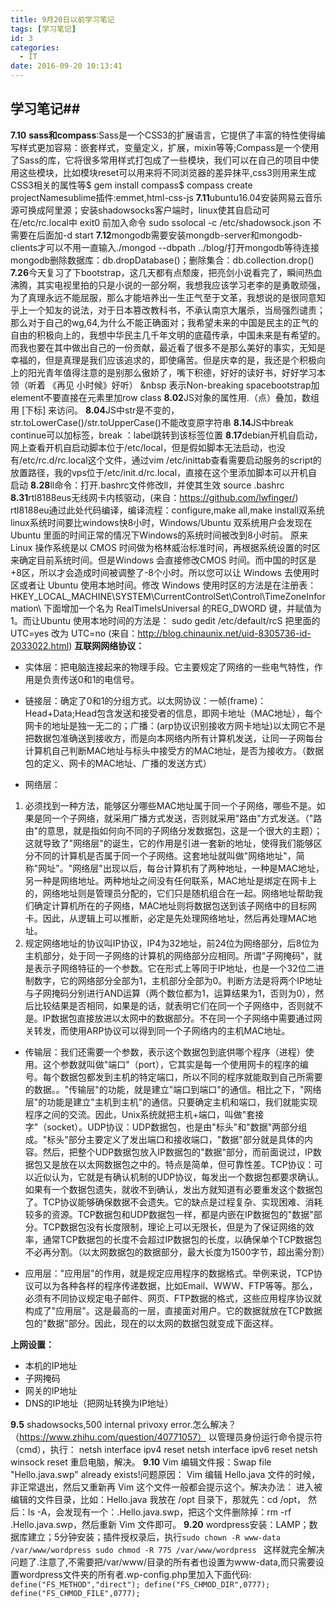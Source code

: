 ```yaml
---
title: 9月20日以前学习笔记
tags: [学习笔记]
id: 3
categories: 
  - IT
date: 2016-09-20 10:13:41
---
```


<div>

## 学习笔记##

**7.10** **sass和compass**:Sass是一个CSS3的扩展语言，它提供了丰富的特性使得编写样式更加容易：嵌套样式，变量定义，扩展，mixin等等;Compass是一个使用了Sass的库，它将很多常用样式打包成了一些模块，我们可以在自己的项目中使用这些模块，比如模块reset可以用来将不同浏览器的差异抹平,css3则用来生成CSS3相关的属性等$ gem install compass$ compass create projectNamesublime插件:emmet,html-css-js
**7.11**ubuntu16.04安装网易云音乐 源可换成阿里源；安装shadowsocks客户端时，linux使其自启动可在/etc/rc.local中 exit0 前加入命令 sudo ssolocal -c /etc/shadowsock.json 不需要在后面加-d start
**7.12**mongodb需要安装mongdb-server和mongodb-clients才可以不用一直输入./mongod --dbpath ../blog/打开mongodb等待连接mongodb删除数据库：db.dropDatabase()；删除集合：db.collection.drop()<!--more-->
**7.26**今天复习了下bootstrap，这几天都有点颓废，把亮剑小说看完了，瞬间热血沸腾，其实电视里拍的只是小说的一部分啊，我想我应该学习老李的是勇敢顽强，为了真理永远不能屈服，那么才能培养出一生正气至于文革，我想说的是很同意知乎上一个知友的说法，对于日本篡改教科书，不承认南京大屠杀，当局强烈谴责；那么对于自己的wg,64,为什么不能正确面对；我希望未来的中国是民主的正气的自由的积极向上的，我想中华民主几千年文明的底蕴传承，中国未来是有希望的。而我也要在其中做出自己的一份贡献，最近看了很多不是那么美好的事实，无知是幸福的，但是真理是我们应该追求的，即使痛苦。但是庆幸的是，我还是个积极向上的阳光青年值得注意的是别那么傲娇了，嘴下积德，好好的读好书，好好学习本领（听着 《再见 小时候》好听）
&amp;nbsp 表示Non-breaking spacebootstrap加element不要直接在元素里加row class
**8.02**JS对象的属性用.（点）叠加，数组用 [下标] 来访问。
**8.04**JS中str是不变的，str.toLowerCase()/str.toUpperCase()不能改变原字符串
**8.14**JS中break continue可以加标签，break ：label跳转到该标签位置
**8.17**debian开机自启动，网上查看开机自启动脚本位于/etc/local，但是假如脚本无法启动，也没有/etc/rc.d/rc.local这个文件，通过vim /etc/inittab查看需要启动服务的script的放置路径，我的vps位于/etc/init.d/rc.local，直接在这个里添加脚本可以开机自启动
**8.28**ll命令：打开.bashrc文件修改ll，并使其生效 source .bashrc
**8.31**rtl8188eus无线网卡内核驱动，(来自：https://github.com/lwfinger/)
rtl8188eu通过此处代码编译，编译流程：configure,make all,make install双系统linux系统时间要比windows快8小时，Windows/Ubuntu 双系统用户会发现在 Ubuntu 里面的时间正常的情况下Windows的系统时间被改到8小时前。 原来 Linux 操作系统是以 CMOS 时间做为格林威治标准时间，再根据系统设置的时区来确定目前系统时间。但是Windows 会直接修改CMOS 时间。而中国的时区是+8区，所以才会造成时间被调整了-8个小时。所以您可以让 Windows 去使用时区或者让 Ubuntu 使用本地时间。修改 Windows 使用时区的方法是在注册表： HKEY_LOCAL_MACHINE\SYSTEM\CurrentControlSet\Control\TimeZoneInformation\ 下面增加一个名为 RealTimeIsUniversal 的REG_DWORD 键，并赋值为 1。而让Ubuntu 使用本地时间的方法是： sudo gedit /etc/default/rcS 把里面的 UTC=yes 改为 UTC=no (来自：http://blog.chinaunix.net/uid-8305736-id-2033022.html)
**互联网网络协议：**

- 实体层：把电脑连接起来的物理手段。它主要规定了网络的一些电气特性，作用是负责传送0和1的电信号。

- 链接层：确定了0和1的分组方式。以太网协议：一帧(frame)：Head+Data;Head包含发送和接受者的信息，即网卡地址（MAC地址），每个网卡的地址是独一无二的；广播：(arp协议识别接收方网卡地址)以太网它不是把数据包准确送到接收方，而是向本网络内所有计算机发送，让同一子网每台计算机自己判断MAC地址与标头中接受方的MAC地址，是否为接收方。（数据包的定义、网卡的MAC地址、广播的发送方式）

- 网络层：
1.  必须找到一种方法，能够区分哪些MAC地址属于同一个子网络，哪些不是。如果是同一个子网络，就采用广播方式发送，否则就采用"路由"方式发送。（"路由"的意思，就是指如何向不同的子网络分发数据包，这是一个很大的主题）；这就导致了"网络层"的诞生，它的作用是引进一套新的地址，使得我们能够区分不同的计算机是否属于同一个子网络。这套地址就叫做"网络地址"，简称"网址"。"网络层"出现以后，每台计算机有了两种地址，一种是MAC地址，另一种是网络地址。两种地址之间没有任何联系，MAC地址是绑定在网卡上的，网络地址则是管理员分配的，它们只是随机组合在一起。网络地址帮助我们确定计算机所在的子网络，MAC地址则将数据包送到该子网络中的目标网卡。因此，从逻辑上可以推断，必定是先处理网络地址，然后再处理MAC地址。
2.  规定网络地址的协议叫IP协议，IP4为32地址，前24位为网络部分，后8位为主机部分，处于同一子网络的计算机的网络部分应相同。所谓"子网掩码"，就是表示子网络特征的一个参数。它在形式上等同于IP地址，也是一个32位二进制数字，它的网络部分全部为1，主机部分全部为0。判断方法是将两个IP地址与子网掩码分别进行AND运算（两个数位都为1，运算结果为1，否则为0），然后比较结果是否相同，如果是的话，就表明它们在同一个子网络中，否则就不是。IP数据包直接放进以太网中的数据部分。不在同一个子网络中需要通过网关转发，而使用ARP协议可以得到同一个子网络内的主机MAC地址。

- 传输层：我们还需要一个参数，表示这个数据包到底供哪个程序（进程）使用。这个参数就叫做"端口"（port），它其实是每一个使用网卡的程序的编号。每个数据包都发到主机的特定端口，所以不同的程序就能取到自己所需要的数据。。"传输层"的功能，就是建立"端口到端口"的通信。相比之下，"网络层"的功能是建立"主机到主机"的通信。只要确定主机和端口，我们就能实现程序之间的交流。因此，Unix系统就把主机+端口，叫做"套接字"（socket）。UDP协议：UDP数据包，也是由"标头"和"数据"两部分组成。"标头"部分主要定义了发出端口和接收端口，"数据"部分就是具体的内容。然后，把整个UDP数据包放入IP数据包的"数据"部分，而前面说过，IP数据包又是放在以太网数据包之中的。特点是简单，但可靠性差。TCP协议：可以近似认为，它就是有确认机制的UDP协议，每发出一个数据包都要求确认。如果有一个数据包遗失，就收不到确认，发出方就知道有必要重发这个数据包了。TCP协议能够确保数据不会遗失。它的缺点是过程复杂、实现困难、消耗较多的资源。TCP数据包和UDP数据包一样，都是内嵌在IP数据包的"数据"部分。TCP数据包没有长度限制，理论上可以无限长，但是为了保证网络的效率，通常TCP数据包的长度不会超过IP数据包的长度，以确保单个TCP数据包不必再分割。（以太网数据包的数据部分，最大长度为1500字节，超出需分割）

- 应用层："应用层"的作用，就是规定应用程序的数据格式。举例来说，TCP协议可以为各种各样的程序传递数据，比如Email、WWW、FTP等等。那么，必须有不同协议规定电子邮件、网页、FTP数据的格式，这些应用程序协议就构成了"应用层"。这是最高的一层，直接面对用户。它的数据就放在TCP数据包的"数据"部分。因此，现在的以太网的数据包就变成下面这样。

**上网设置：**
- 本机的IP地址
- 子网掩码
- 网关的IP地址
- DNS的IP地址（把网址转换为IP地址）

**9.5** shadowsocks,500 internal privoxy error.怎么解决？（https://www.zhihu.com/question/40771057）
以管理员身份运行命令提示符（cmd），执行： netsh interface ipv4 reset netsh interface ipv6 reset netsh winsock reset 重启电脑，解决。
**9.10** Vim 编辑文件报：Swap file "Hello.java.swp" already exists!问题原因： Vim 编辑 Hello.java 文件的时候，非正常退出，然后又重新再 Vim 这个文件一般都会提示这个。解决办法： 进入被编辑的文件目录，比如：Hello.java 我放在 /opt 目录下，那就先：cd /opt， 然后：ls -A，会发现有一个：.Hello.java.swp，把这个文件删除掉：rm -rf .Hello.java.swp，然后重新 Vim 文件即可。
**9.20** wordpress安装：LAMP；数据库建立；5分钟安装；插件授权录后，执行`sudo chown -R www-data /var/www/wordpress
sudo chmod -R 775 /var/www/wordpress `
这样就完全解决问题了.注意了,不需要把/var/www/目录的所有者也设置为www-data,而只需要设置wordpress文件夹的所有者.wp-config.php里加入下面代码:` define("FS_METHOD","direct"); define("FS_CHMOD_DIR",0777); define("FS_CHMOD_FILE",0777);`
</div>
&nbsp;